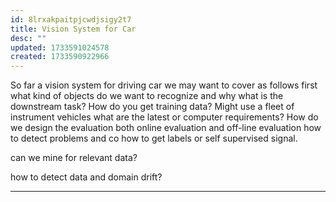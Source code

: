 ```yaml
---
id: 8lrxakpaitpjcwdjsigy2t7
title: Vision System for Car
desc: ""
updated: 1733591024578
created: 1733590922966
---
```



So far a vision system for driving car we may want to cover as follows first what kind of objects do we want to recognize and why what is the downstream task? How do you get training data? Might use a fleet of instrument vehicles what are the latest or computer requirements? How do we design the evaluation both online evaluation and off-line evaluation how to detect problems and co how to get labels or self supervised signal.

 can we mine for relevant data?

 how to detect data and domain drift?

 ----
 